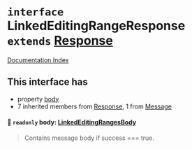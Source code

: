 # `interface` LinkedEditingRangeResponse `extends` [Response](../interface.Response/README.md)

[Documentation Index](../README.md)

## This interface has

- property [body](#-readonly-body-linkededitingrangesbody)
- 7 inherited members from [Response](../interface.Response/README.md), 1 from [Message](../interface.Message/README.md)


#### 📄 `readonly` body: [LinkedEditingRangesBody](../interface.LinkedEditingRangesBody/README.md)

> Contains message body if success === true.



